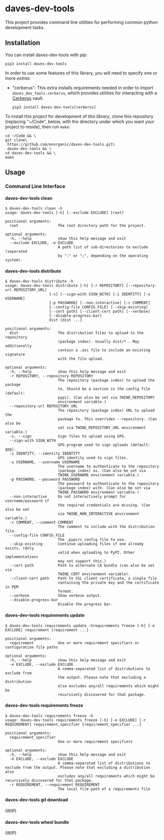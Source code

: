 # daves-dev-tools

This project provides command line utilities for performing common python
development tasks.

## Installation

You can install daves-dev-tools with pip:

```shell
pip3 install daves-dev-tools
```

In order to use some features of this library, you will need to specify
one or more *extras*:
- "cerberus": This extra installs requirements needed in order to import
  `daves_dev_tools.cerberus`, which provides utilities for interacting
  with a [Cerberus](https://engineering.nike.com/cerberus/) vault.
  ```shell
  pip3 install daves-dev-tools[cerberus]
  ```

To install this project for development of *this library*,
clone this repository (replacing "~/Code", below, with the directory
under which you want your project to reside), then run `make`:
```shell script
cd ~/Code && \
git clone\
 https://github.com/enorganic/daves-dev-tools.git\
 daves-dev-tools && \
cd daves-dev-tools && \
make
```
  
## Usage

### Command Line Interface

#### daves-dev-tools clean

```
$ daves-dev-tools clean -h
usage: daves-dev-tools [-h] [--exclude EXCLUDE] [root]

positional arguments:
  root                  The root directory path for the project.

optional arguments:
  -h, --help            show this help message and exit
  --exclude EXCLUDE, -e EXCLUDE
                        A path list of sub-directories to exclude (separated
                        by ":" or ";", depending on the operating system).
```

#### daves-dev-tools distribute

```
$ daves-dev-tools distribute -h
usage: daves-dev-tools distribute [-h] [-r REPOSITORY] [--repository-url REPOSITORY_URL]
                    [-s] [--sign-with SIGN_WITH] [-i IDENTITY] [-u USERNAME]
                    [-p PASSWORD] [--non-interactive] [-c COMMENT]
                    [--config-file CONFIG_FILE] [--skip-existing]
                    [--cert path] [--client-cert path] [--verbose]
                    [--disable-progress-bar]
                    dist [dist ...]

positional arguments:
  dist                  The distribution files to upload to the repository
                        (package index). Usually dist/* . May additionally
                        contain a .asc file to include an existing signature
                        with the file upload.

optional arguments:
  -h, --help            show this help message and exit
  -r REPOSITORY, --repository REPOSITORY
                        The repository (package index) to upload the package
                        to. Should be a section in the config file (default:
                        pypi). (Can also be set via TWINE_REPOSITORY
                        environment variable.)
  --repository-url REPOSITORY_URL
                        The repository (package index) URL to upload the
                        package to. This overrides --repository. (Can also be
                        set via TWINE_REPOSITORY_URL environment variable.)
  -s, --sign            Sign files to upload using GPG.
  --sign-with SIGN_WITH
                        GPG program used to sign uploads (default: gpg).
  -i IDENTITY, --identity IDENTITY
                        GPG identity used to sign files.
  -u USERNAME, --username USERNAME
                        The username to authenticate to the repository
                        (package index) as. (Can also be set via
                        TWINE_USERNAME environment variable.)
  -p PASSWORD, --password PASSWORD
                        The password to authenticate to the repository
                        (package index) with. (Can also be set via
                        TWINE_PASSWORD environment variable.)
  --non-interactive     Do not interactively prompt for username/password if
                        the required credentials are missing. (Can also be set
                        via TWINE_NON_INTERACTIVE environment variable.)
  -c COMMENT, --comment COMMENT
                        The comment to include with the distribution file.
  --config-file CONFIG_FILE
                        The .pypirc config file to use.
  --skip-existing       Continue uploading files if one already exists. (Only
                        valid when uploading to PyPI. Other implementations
                        may not support this.)
  --cert path           Path to alternate CA bundle (can also be set via
                        TWINE_CERT environment variable).
  --client-cert path    Path to SSL client certificate, a single file
                        containing the private key and the certificate in PEM
                        format.
  --verbose             Show verbose output.
  --disable-progress-bar
                        Disable the progress bar.
```

#### daves-dev-tools requirements update

```
$ daves-dev-tools requirements update -hrequirements freeze [-h] [-e EXCLUDE] requirement [requirement ...]

positional arguments:
  requirement           One or more requirement specifiers or configuration file paths

optional arguments:
  -h, --help            show this help message and exit
  -e EXCLUDE, --exclude EXCLUDE
                        A comma-separated list of distributions to exclude from
                        the output. Please note that excluding a distribution
                        also excludes any/all requirements which might be
                        recursively discovered for that package.
```

#### daves-dev-tools requirements freeze

```
$ daves-dev-tools requirements freeze -h
usage: daves-dev-tools requirements freeze [-h] [-e EXCLUDE] [-r REQUIREMENT] requirement_specifier [requirement_specifier ...]

positional arguments:
  requirement_specifier
                        One or more requirement specifiers

optional arguments:
  -h, --help            show this help message and exit
  -e EXCLUDE, --exclude EXCLUDE
                        A comma-separated list of distributions to exclude from the output. Please note that excluding a distribution also
                        excludes any/all requirements which might be recursively discovered for that package.
  -r REQUIREMENT, --requirement REQUIREMENT
                        The local file path of a requirements file
```

#### daves-dev-tools git download

(WIP)

#### daves-dev-tools wheel bundle

(WIP)
